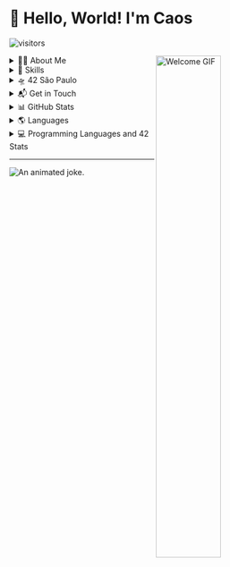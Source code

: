# 👋 Hello, World! I'm Caos 
![visitors](https://visitor-badge.glitch.me/badge?page_id=caoslourenco.caoslourenco)

  
<img src="https://media.giphy.com/media/L1R1tvI9svkIWwpVYr/giphy.gif" alt="Welcome GIF" width="48%" align="right" alt="Caos Lourenco">

<p align="left">

<details>
<summary> 👨‍💻 About Me</summary>
<div>
I'm a Software Engineering student at 42SP and graduated in Journalism from PUC Campinas.
I am transitioning to a technology career, seeking to unite my creative skills with 
my passion for digital solutions and innovation. My goal is to use my knowledge and 
experience to empower others and solve real-world problems. Feel free to contact me 
with any question, advice, or to share your knowledge! 🖖🦦
</p>
</div>
</details>

<details>
<summary>🚀 Skills</summary>
<div>

- 🖥️ C
- 🎨 UX Design
- 🕹️ Game Development
- 🌱 Junior Development

</div>
</details>


<details>
<summary>🛸 42 São Paulo</summary>

<details>
<summary>Phase One</summary>
<div>
    </br>
    <img title="libft" height="100" src="https://badge42.herokuapp.com/api/stats/clourenc?cursus=libft">
    </br>
    <img title="gnl" height="100" src="https://badge42.herokuapp.com/api/stats/clourenc?cursus=libft">
    </br>
    <img title="printf" height="100" src="https://badge42.herokuapp.com/api/stats/clourenc?cursus=libft">
    </br>
    <img title="born" height="100" src="https://badge42.herokuapp.com/api/stats/clourenc?cursus=libft">
    </br>
    <img title="pipex" height="100" src="https://badge42.herokuapp.com/api/stats/clourenc?cursus=libft">
    </br>
</div>
</details>

<details>
<summary>Phase Two</summary>
<div>
    </br>
    <img title="push_swap" height="100" src="https://badge42.herokuapp.com/api/stats/clourenc?cursus=libft">
    </br>
    <img title="Minishell" height="100" src="https://badge42.herokuapp.com/api/stats/clourenc?cursus=libft">
    </br>
    <img title="philo" height="100" src="https://badge42.herokuapp.com/api/stats/clourenc?cursus=libft">
    </br>
    <img title="net" height="100" src="https://badge42.herokuapp.com/api/stats/clourenc?cursus=libft">
    </br>
    <img title="cub3d" height="100" src="https://badge42.herokuapp.com/api/stats/clourenc?cursus=libft">
    </br>
</div>
</details>

<details>
<summary>Phase Three</summary>
<div>
    </br>
    <img title="cpp" height="100" src="https://badge42.herokuapp.com/api/stats/clourenc?cursus=libft">
    </br>
    <img title="inception" height="100" src="https://badge42.herokuapp.com/api/stats/clourenc?cursus=libft">
    </br>
    <img title="webserver" height="100" src="https://badge42.herokuapp.com/api/stats/clourenc?cursus=libft">
    </br>
    <img title="transcend" height="100" src="https://badge42.herokuapp.com/api/stats/clourenc?cursus=libft">
    </br>
</div>
</details>

</details>



<details>
<summary>📬 Get in Touch</summary>
<div>

- 📧 [Email](mailto:clourenc@student.42sp.org.br)
- 💼 [LinkedIn](https://linkedin.com.br/in/camilla-lourenco)
- 🐦 [Twitter](https://twitter.com/caoslourenco)
- 🤳 [Instagram](https://www.instagram.com/caoslourenco/)

</div>
</details>



<details>
<summary>  📊 GitHub Stats</summary>
  
[![Caos Lourenco's GitHub Stats](https://github-readme-stats.vercel.app/api?username=caoslourenco&show_icons=true&bg_color=0d1117&title_color=8b949e&icon_color=58a6ff&text_color=c9d1d9)](https://github.com/caoslourenco/github-readme-stats)

</div>
</details>

<details>
<summary> 🌎 Languages</summary>
<div>

🔹- Portuguese
🔸- English
🔸- Spanish

</div>
</details>

  
<details>
<summary>  💻 Programming Languages and 42 Stats</summary>

<p align="center">
  <img src="https://github-readme-stats.vercel.app/api/top-langs/?username=caoslourenco&layout=compact&bg_color=0d1117&title_color=8b949e&icon_color=58a6ff&text_color=c9d1d9" alt="Top Languages" width="48%" />
  <img src="https://badge42.vercel.app/api/v2/cl44ys7sc00310al9y8zqnige/stats?cursusId=21&coalitionId=undefined" alt="42 Stats" width="48%" />
</p>
</div>
</details>

---

<img title="An animated joke." src="https://readme-typing-svg.herokuapp.com/?width=500&height=30&font=Roboto&color=adbac7&vCenter=true&size=16&duration=4000&lines=%E2%80%A2+I'm+so+good+at+programming+that+sometimes+even+the+computer+is+surprised.;%E2%80%A2+I+don't+see+bugs+in+my+code%2C+just+unexpected+features.;%E2%80%A2+I+don't+always+test+my+code%2C+but+when+I+do%2C+I+do+it+in+production.;%E2%80%A2+I'm+not+lazy%2C+I'm+just+in+energy+saving+mode.;%E2%80%A2+If+life+gives+you+lemons%2C+write+a+script+to+squeeze+them.;%E2%80%A2+My+code+never+has+errors%2C+it+just+develops+random+features.;%E2%80%A2+I+don't+call+it+procrastination%2C+I+call+it+'deadline-driven+programming'.;%E2%80%A2+I'm+not+a+coder%2C+I'm+a+problem+solver+that+uses+code.;%E2%80%A2+I+don't+drink+coffee+to+code%2C+I+code+to+drink+coffee.;%E2%80%A2+I'm+not+addicted+to+coding%2C+just+highly+committed.">
</details>
<!-- Herobrine: I'm still here, boy. -->

